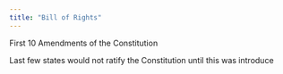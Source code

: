 ```yaml
---
title: "Bill of Rights"
---
```

First 10 Amendments of the Constitution

Last few states would not ratify the Constitution until this was introduce

